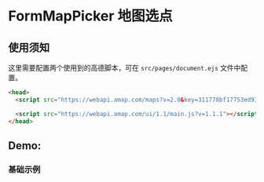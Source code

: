 # FormMapPicker 地图选点

## 使用须知

这里需要配置两个使用到的高德脚本，可在 `src/pages/document.ejs` 文件中配置。

```html
<head>
  <script src="https://webapi.amap.com/maps?v=2.0&key=311778bf17753ed936a5b678b29e1aea&plugin=AMap.Geocoder,AMap.ToolBar,AMap.Driving,plugin=AMap.Scale,AMap.OverView"></script>

  <script src="https://webapi.amap.com/ui/1.1/main.js?v=1.1.1"></script>
</head>
```

## Demo:

### 基础示例

<code src="./demos/demo1.tsx"></code>

